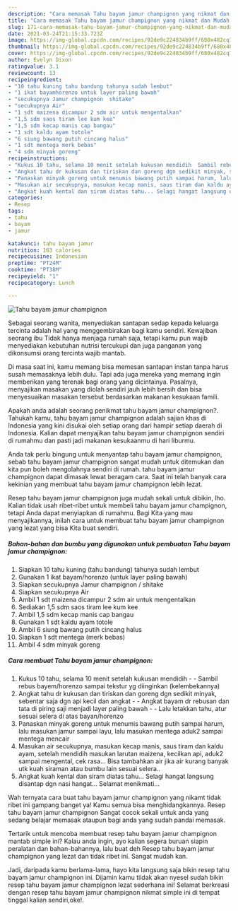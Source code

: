```yaml
---
description: "Cara memasak Tahu bayam jamur champignon yang nikmat dan Mudah Dibuat"
title: "Cara memasak Tahu bayam jamur champignon yang nikmat dan Mudah Dibuat"
slug: 171-cara-memasak-tahu-bayam-jamur-champignon-yang-nikmat-dan-mudah-dibuat
date: 2021-03-24T21:15:33.723Z
image: https://img-global.cpcdn.com/recipes/92de9c224834b9ff/680x482cq70/tahu-bayam-jamur-champignon-foto-resep-utama.jpg
thumbnail: https://img-global.cpcdn.com/recipes/92de9c224834b9ff/680x482cq70/tahu-bayam-jamur-champignon-foto-resep-utama.jpg
cover: https://img-global.cpcdn.com/recipes/92de9c224834b9ff/680x482cq70/tahu-bayam-jamur-champignon-foto-resep-utama.jpg
author: Evelyn Dixon
ratingvalue: 3.1
reviewcount: 13
recipeingredient:
- "10 tahu kuning tahu bandung tahunya sudah lembut"
- "1 ikat bayamhorenzo untuk layer paling bawah"
- "secukupnya Jamur champignon  shitake"
- "secukupnya Air"
- "1 sdt maizena dicampur 2 sdm air untuk mengentalkan"
- "1,5 sdm saos tiram lee kum kee"
- "1,5 sdm kecap manis cap bangau"
- "1 sdt kaldu ayam totole"
- "6 siung bawang putih cincang halus"
- "1 sdt mentega merk bebas"
- "4 sdm minyak goreng"
recipeinstructions:
- "Kukus 10 tahu, selama 10 menit setelah kukusan mendidih  Sambil rebus bayem/horenzo sampai tekstur yg diinginkan (kelembekannya)"
- "Angkat tahu dr kukusan dan tiriskan dan goreng dgn sedikit minyak, sebentar saja dgn api kecil dan angkat  Angkat bayam dr rebusan dan tata di piring saji menjadi layer paling bawah  Lalu letakkan tahu, atur sesuai selera di atas bayan/horenzo"
- "Panaskan minyak goreng untuk menumis bawang putih sampai harum, lalu masukan jamur sampai layu, lalu masukan mentega aduk2 sampai mentega mencair"
- "Masukan air secukupnya, masukan kecap manis, saus tiram dan kaldu ayam, setelah mendidih masukan larutan maizena, kecilkan api, aduk2 sampai mengental, cek rasa... Bisa tambahkan air jika air kurang banyak utk kuah siraman atau bumbu lain sesuai selera.."
- "Angkat kuah kental dan siram diatas tahu... Selagi hangat langsung disantap dgn nasi hangat... Selamat menikmati..."
categories:
- Resep
tags:
- tahu
- bayam
- jamur

katakunci: tahu bayam jamur 
nutrition: 163 calories
recipecuisine: Indonesian
preptime: "PT24M"
cooktime: "PT38M"
recipeyield: "1"
recipecategory: Lunch

---
```



![Tahu bayam jamur champignon](https://img-global.cpcdn.com/recipes/92de9c224834b9ff/680x482cq70/tahu-bayam-jamur-champignon-foto-resep-utama.jpg)

Sebagai seorang wanita, menyediakan santapan sedap kepada keluarga tercinta adalah hal yang menggembirakan bagi kamu sendiri. Kewajiban seorang ibu Tidak hanya menjaga rumah saja, tetapi kamu pun wajib menyediakan kebutuhan nutrisi tercukupi dan juga panganan yang dikonsumsi orang tercinta wajib mantab.

Di masa  saat ini, kamu memang bisa memesan santapan instan tanpa harus susah memasaknya lebih dulu. Tapi ada juga mereka yang memang ingin memberikan yang terenak bagi orang yang dicintainya. Pasalnya, menyajikan masakan yang diolah sendiri jauh lebih bersih dan bisa menyesuaikan masakan tersebut berdasarkan makanan kesukaan famili. 



Apakah anda adalah seorang penikmat tahu bayam jamur champignon?. Tahukah kamu, tahu bayam jamur champignon adalah sajian khas di Indonesia yang kini disukai oleh setiap orang dari hampir setiap daerah di Indonesia. Kalian dapat menyajikan tahu bayam jamur champignon sendiri di rumahmu dan pasti jadi makanan kesukaanmu di hari liburmu.

Anda tak perlu bingung untuk menyantap tahu bayam jamur champignon, sebab tahu bayam jamur champignon sangat mudah untuk ditemukan dan kita pun boleh mengolahnya sendiri di rumah. tahu bayam jamur champignon dapat dimasak lewat beragam cara. Saat ini telah banyak cara kekinian yang membuat tahu bayam jamur champignon lebih lezat.

Resep tahu bayam jamur champignon juga mudah sekali untuk dibikin, lho. Kalian tidak usah ribet-ribet untuk membeli tahu bayam jamur champignon, tetapi Anda dapat menyiapkan di rumahmu. Bagi Kita yang mau menyajikannya, inilah cara untuk membuat tahu bayam jamur champignon yang lezat yang bisa Kita buat sendiri.

<!--inarticleads1-->

##### Bahan-bahan dan bumbu yang digunakan untuk pembuatan Tahu bayam jamur champignon:

1. Siapkan 10 tahu kuning (tahu bandung) tahunya sudah lembut
1. Gunakan 1 ikat bayam/horenzo (untuk layer paling bawah)
1. Siapkan secukupnya Jamur champignon / shitake
1. Siapkan secukupnya Air
1. Ambil 1 sdt maizena dicampur 2 sdm air untuk mengentalkan
1. Sediakan 1,5 sdm saos tiram lee kum kee
1. Ambil 1,5 sdm kecap manis cap bangau
1. Gunakan 1 sdt kaldu ayam totole
1. Ambil 6 siung bawang putih cincang halus
1. Siapkan 1 sdt mentega (merk bebas)
1. Ambil 4 sdm minyak goreng




<!--inarticleads2-->

##### Cara membuat Tahu bayam jamur champignon:

1. Kukus 10 tahu, selama 10 menit setelah kukusan mendidih -  - Sambil rebus bayem/horenzo sampai tekstur yg diinginkan (kelembekannya)
1. Angkat tahu dr kukusan dan tiriskan dan goreng dgn sedikit minyak, sebentar saja dgn api kecil dan angkat -  - Angkat bayam dr rebusan dan tata di piring saji menjadi layer paling bawah -  - Lalu letakkan tahu, atur sesuai selera di atas bayan/horenzo
1. Panaskan minyak goreng untuk menumis bawang putih sampai harum, lalu masukan jamur sampai layu, lalu masukan mentega aduk2 sampai mentega mencair
1. Masukan air secukupnya, masukan kecap manis, saus tiram dan kaldu ayam, setelah mendidih masukan larutan maizena, kecilkan api, aduk2 sampai mengental, cek rasa... Bisa tambahkan air jika air kurang banyak utk kuah siraman atau bumbu lain sesuai selera..
1. Angkat kuah kental dan siram diatas tahu... Selagi hangat langsung disantap dgn nasi hangat... Selamat menikmati...




Wah ternyata cara buat tahu bayam jamur champignon yang nikamt tidak ribet ini gampang banget ya! Kamu semua bisa menghidangkannya. Resep tahu bayam jamur champignon Sangat cocok sekali untuk anda yang sedang belajar memasak ataupun bagi anda yang sudah pandai memasak.

Tertarik untuk mencoba membuat resep tahu bayam jamur champignon mantab simple ini? Kalau anda ingin, ayo kalian segera buruan siapin peralatan dan bahan-bahannya, lalu buat deh Resep tahu bayam jamur champignon yang lezat dan tidak ribet ini. Sangat mudah kan. 

Jadi, daripada kamu berlama-lama, hayo kita langsung saja bikin resep tahu bayam jamur champignon ini. Dijamin kamu tiidak akan nyesel sudah bikin resep tahu bayam jamur champignon lezat sederhana ini! Selamat berkreasi dengan resep tahu bayam jamur champignon nikmat simple ini di tempat tinggal kalian sendiri,oke!.

